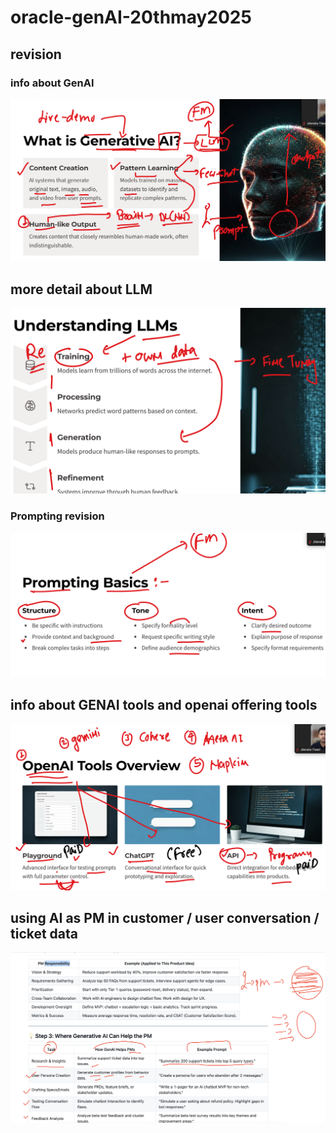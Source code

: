 # oracle-genAI-20thmay2025

## revision 

### info about GenAI 

<img src="rev1.png">

## more detail about LLM 

<img src="rev2.png">

### Prompting revision 

<img src="rev3.png">

## info about GENAI tools and openai offering tools

<img src="rev4.png">

## using AI as PM in customer / user conversation / ticket data 

<img src="tk1.png">
